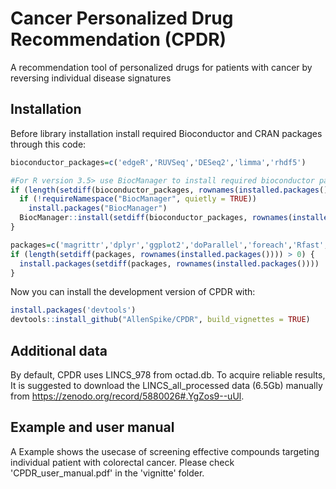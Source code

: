 
<!-- README.md is generated from README.Rmd. Please edit that file -->

# Cancer Personalized Drug Recommendation (CPDR)

<!-- badges: start -->
<!-- badges: end -->

A recommendation tool of personalized drugs for patients with cancer by
reversing individual disease signatures

## Installation

Before library installation install required Bioconductor and CRAN
packages through this code:

``` r
bioconductor_packages=c('edgeR','RUVSeq','DESeq2','limma','rhdf5')

#For R version 3.5> use BiocManager to install required bioconductor packages: 
if (length(setdiff(bioconductor_packages, rownames(installed.packages()))) > 0) {
  if (!requireNamespace("BiocManager", quietly = TRUE))
    install.packages("BiocManager")
  BiocManager::install(setdiff(bioconductor_packages, rownames(installed.packages())))
}

packages=c('magrittr','dplyr','ggplot2','doParallel','foreach','Rfast','data.table')
if (length(setdiff(packages, rownames(installed.packages()))) > 0) {
  install.packages(setdiff(packages, rownames(installed.packages())))  
}
```

Now you can install the development version of CPDR with:

``` r
install.packages('devtools')
devtools::install_github("AllenSpike/CPDR", build_vignettes = TRUE)
```

## Additional data

By default, CPDR uses LINCS\_978 from octad.db. To acquire reliable
results, It is suggested to download the LINCS\_all\_processed data
(6.5Gb) manually from <https://zenodo.org/record/5880026#.YgZos9--uUl>.

## Example and user manual

A Example shows the usecase of screening effective compounds targeting individual patient with colorectal cancer. Please check 'CPDR_user_manual.pdf' in the 'vignitte' folder.
